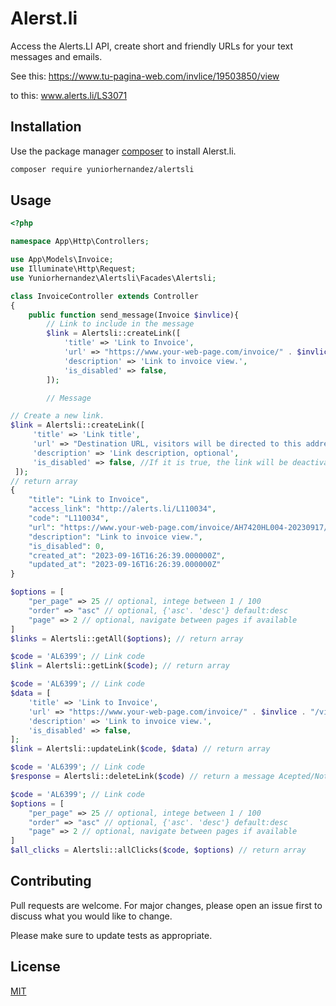 # Alerst.li

Access the Alerts.LI API, create short and friendly URLs for your text messages and emails.

See this: https://www.tu-pagina-web.com/invlice/19503850/view

to this: www.alerts.li/LS3071

## Installation

Use the package manager [composer](https://getcomposer.org/download/) to install Alerst.li.

```bash
composer require yuniorhernandez/alertsli
```

## Usage

```php
<?php

namespace App\Http\Controllers;

use App\Models\Invoice;
use Illuminate\Http\Request;
use Yuniorhernandez\Alertsli\Facades\Alertsli;

class InvoiceController extends Controller
{
    public function send_message(Invoice $invlice){
        // Link to include in the message
        $link = Alertsli::createLink([
            'title' => 'Link to Invoice',
            'url' => "https://www.your-web-page.com/invoice/" . $invlice . "/view",
            'description' => 'Link to invoice view.',
            'is_disabled' => false,
        ]);

        // Message
```
```php
// Create a new link.
$link = Alertsli::createLink([
     'title' => 'Link title',
     'url' => "Destination URL, visitors will be directed to this address.",
     'description' => 'Link description, optional',
     'is_disabled' => false, //If it is true, the link will be deactivated.
 ]);
// return array
{
    "title": "Link to Invoice",
    "access_link": "http://alerts.li/L110034",
    "code": "L110034",
    "url": "https://www.your-web-page.com/invoice/AH7420HL004-20230917/view",
    "description": "Link to invoice view.",
    "is_disabled": 0,
    "created_at": "2023-09-16T16:26:39.000000Z",
    "updated_at": "2023-09-16T16:26:39.000000Z"
}
```
```php
$options = [
    "per_page" => 25 // optional, intege between 1 / 100
    "order" => "asc" // optional, {'asc'. 'desc'} default:desc
    "page" => 2 // optional, navigate between pages if available
]
$links = Alertsli::getAll($options); // return array
```
```php
$code = 'AL6399'; // Link code
$link = Alertsli::getLink($code); // return array
```
```php
$code = 'AL6399'; // Link code
$data = [
    'title' => 'Link to Invoice',
    'url' => "https://www.your-web-page.com/invoice/" . $invlice . "/view",
    'description' => 'Link to invoice view.',
    'is_disabled' => false,
];
$link = Alertsli::updateLink($code, $data) // return array
```
```php
$code = 'AL6399'; // Link code
$response = Alertsli::deleteLink($code) // return a message Acepted/Not found
```
```php
$code = 'AL6399'; // Link code
$options = [
    "per_page" => 25 // optional, intege between 1 / 100
    "order" => "asc" // optional, {'asc'. 'desc'} default:desc
    "page" => 2 // optional, navigate between pages if available
]
$all_clicks = Alertsli::allClicks($code, $options) // return array
```

## Contributing

Pull requests are welcome. For major changes, please open an issue first
to discuss what you would like to change.

Please make sure to update tests as appropriate.

## License

[MIT](https://choosealicense.com/licenses/mit/)
